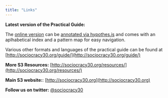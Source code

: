 ```yaml
---
title: "Links"
---
```



**Latest version of the Practical Guide:**

The [online version](http://patterns.sociocracy30.org) can be [annotated via hypothes.is](https://via.hypothes.is/http://patterns.sociocracy30.org/) and comes with an aplhabetical index and a pattern map for easy navigation.

Various other formats and languages of the practical guide can be found at [http://sociocracy30.org/guide/](http://sociocracy30.org/guide/)

**More S3 Resources:** [http://sociocracy30.org/resources/](http://sociocracy30.org/resources/)

**Main S3 website:**: [http://sociocracy30.org](http://sociocracy30.org)

**Follow us on twitter:** [@sociocracy30](http://twitter.com/sociocracy30)
